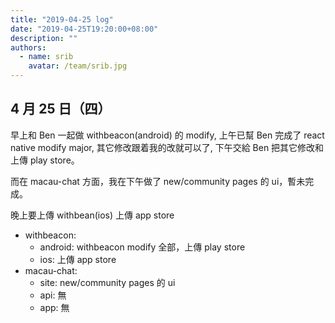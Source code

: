 ```yaml
---
title: "2019-04-25 log"
date: "2019-04-25T19:20:00+08:00"
description: ""
authors:
  - name: srib
    avatar: /team/srib.jpg
---
```


4 月 25 日（四）
---

早上和 Ben 一起做 withbeacon(android) 的 modify, 上午已幫 Ben 完成了 react native modify major, 其它修改跟着我的改就可以了, 下午交給 Ben 把其它修改和上傳 play store。

而在 macau-chat 方面，我在下午做了 new/community pages 的 ui，暫未完成。

晚上要上傳 withbean(ios) 上傳 app store

- withbeacon: 
  - android: withbeacon modify 全部，上傳 play store
  - ios: 上傳 app store
- macau-chat: 
  - site: new/community pages 的 ui
  - api: 無
  - app: 無

